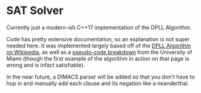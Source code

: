 # SAT Solver
Currently just a modern-ish C++17 implementation of the DPLL Algorithm.

Code has pretty extensive documentation, so an explanation is not super needed here. It was implemented largely based off of the [DPLL Algorithm on Wikipedia](https://en.wikipedia.org/wiki/DPLL_algorithm), as well as a [pseudo-code breakdown](https://www.cs.miami.edu/home/geoff/Courses/CSC648-12S/Content/DPLL.shtml) from the University of Miami (though the first example of the algorithm in action on that page is wrong and is infact satisfiable). 

In the near future, a DIMACS parser will be added so that you don't have to hop in and manually add each clause and its negation like a neanderthal.
